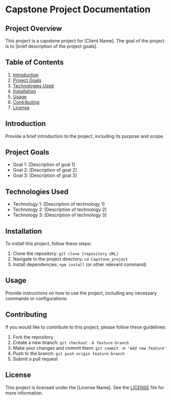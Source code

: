 # Capstone Project Documentation

## Project Overview
This project is a capstone project for [Client Name]. The goal of the project is to [brief description of the project goals].

## Table of Contents
1. [Introduction](#introduction)
2. [Project Goals](#project-goals)
3. [Technologies Used](#technologies-used)
4. [Installation](#installation)
5. [Usage](#usage)
6. [Contributing](#contributing)
7. [License](#license)

## Introduction
Provide a brief introduction to the project, including its purpose and scope.

## Project Goals
- Goal 1: [Description of goal 1]
- Goal 2: [Description of goal 2]
- Goal 3: [Description of goal 3]

## Technologies Used
- Technology 1: [Description of technology 1]
- Technology 2: [Description of technology 2]
- Technology 3: [Description of technology 3]

## Installation
To install this project, follow these steps:
1. Clone the repository: `git clone [repository URL]`
2. Navigate to the project directory: `cd Capstone_project`
3. Install dependencies: `npm install` (or other relevant command)

## Usage
Provide instructions on how to use the project, including any necessary commands or configurations.

## Contributing
If you would like to contribute to this project, please follow these guidelines:
1. Fork the repository
2. Create a new branch: `git checkout -b feature-branch`
3. Make your changes and commit them: `git commit -m 'Add new feature'`
4. Push to the branch: `git push origin feature-branch`
5. Submit a pull request

## License
This project is licensed under the [License Name]. See the [LICENSE](LICENSE) file for more information.
